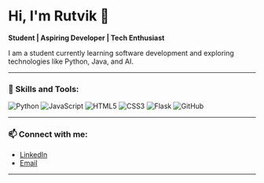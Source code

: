 # Hi, I'm Rutvik 👋

**Student | Aspiring Developer | Tech Enthusiast**

I am  a student  currently learning software development and exploring technologies like Python, Java, and AI.

---

### 🚀 Skills and Tools:

![Python](https://img.shields.io/badge/Python-Intermediate-blue)
![JavaScript](https://img.shields.io/badge/JavaScript-Beginner-yellow)
![HTML5](https://img.shields.io/badge/HTML5-Expert-orange)
![CSS3](https://img.shields.io/badge/CSS3-Intermediate-blue)
![Flask](https://img.shields.io/badge/Flask-Framework-lightgrey)
![GitHub](https://img.shields.io/badge/GitHub-Workflow-green)

---

### 📫 Connect with me:
- [LinkedIn](https://linkedin.com/in/rutvik-tarade)  
- [Email](mailto:taraderutvik@gmail.com)  

---
